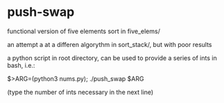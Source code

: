 # push-swap

functional version of five elements sort in five_elems/

an attempt a at a differen algorythm in sort_stack/, but with poor results

a python script in root directory, can be used to provide a series of ints in bash, i.e.:

$>ARG=(python3 nums.py); ./push_swap $ARG

(type the number of ints necessary in the next line)
